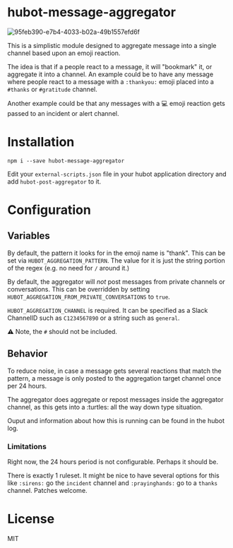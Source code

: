 # hubot-message-aggregator

![95feb390-e7b4-4033-b02a-49b1557efd6f](https://github.com/stahnma/mandatoryFun/assets/6961/84f209cb-8ad4-41ac-ac50-c41018d71f28)


This is a simplistic module designed to aggregate message into a single channel
based upon an emoji reaction.

The idea is that if a people react to a message, it will "bookmark" it, or
aggregate it into a channel. An example could be to have any message where
people react to a message with a `:thankyou:` emoji  placed into a `#thanks` or
`#gratitude` channel.

Another example could be that any messages with a :computer: emoji reaction
gets passed to an incident or alert channel.


# Installation

    npm i --save hubot-message-aggregator


Edit your `external-scripts.json` file in your hubot application directory and
add `hubot-post-aggregator` to it.

# Configuration 

## Variables

By default, the pattern it looks for in the emoji name is "thank". This can be
set via `HUBOT_AGGREGATION_PATTERN`. The value for it is just the string portion
of the regex (e.g. no need for `/` around it.)

By default, the aggregator will *not* post messages from private channels or
conversations. This can be overridden by setting
`HUBOT_AGGREGATION_FROM_PRIVATE_CONVERSATIONS` to `true`.

`HUBOT_AGGREGATION_CHANNEL` is required. It can be specified as a Slack
ChannelID such as `C1234567890` or a string such as `general`. 

:warning: Note, the `#` should not be included.

## Behavior

To reduce noise, in case a message gets several reactions that match the
pattern, a message is only posted to the aggregation target channel once per
24 hours. 

The aggregator does aggregate or repost messages inside the aggregator channel, as
this gets into a :turtles: all the way down type situation.

Ouput and information about how this is running can be found in the hubot log.

### Limitations

Right now, the 24 hours period is not configurable. Perhaps it should be.

There is exactly 1 ruleset. It might be nice to have several options for this
like `:sirens:` go the `incident` channel and `:prayinghands:` go to a `thanks` channel.
Patches welcome.


# License
MIT
